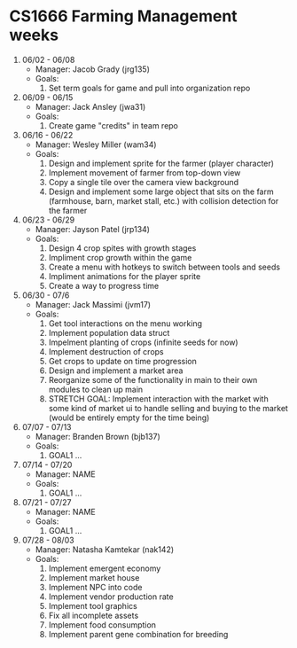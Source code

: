 # CS1666 Farming Management weeks

1. 06/02 - 06/08
	* Manager: Jacob Grady (jrg135)
	* Goals:
		1. Set term goals for game and pull into organization repo
2. 06/09 - 06/15
	* Manager: Jack Ansley (jwa31)
	* Goals:
		1. Create game "credits" in team repo
3. 06/16 - 06/22
	* Manager: Wesley Miller (wam34)
	* Goals:
		1. Design and implement sprite for the farmer (player character)
		2. Implement movement of farmer from top-down view
		3. Copy a single tile over the camera view background
		4. Design and implement some large object that sits on the farm (farmhouse, 
			barn, market stall, etc.) with collision detection for the farmer
4. 06/23 - 06/29
	* Manager: Jayson Patel (jrp134)
	* Goals:
		1. Design 4 crop spites with growth stages
		2. Impliment crop growth within the game 
		3. Create a menu with hotkeys to switch between tools and seeds 
		4. Impliment animations for the player sprite 
		5. Create a way to progress time
5. 06/30 - 07/6
	* Manager: Jack Massimi (jvm17)
	* Goals:
		1. Get tool interactions on the menu working
		2. Implement population data struct
		3. Impelment planting of crops (infinite seeds for now)
		4. Implement destruction of crops
		5. Get crops to update on time progression
		6. Design and implement a market area
		7. Reorganize some of the functionality in main to their own modules to clean up main
		8. STRETCH GOAL: Implement interaction with the market with some kind of market ui to 
			handle selling and buying to the market (would be entirely empty for the time being)
6. 07/07 - 07/13
	* Manager: Branden Brown (bjb137)
	* Goals:
		1. GOAL1
		...
7. 07/14 - 07/20
	* Manager: NAME
	* Goals:
		1. GOAL1
		...
8. 07/21 - 07/27
	* Manager: NAME
	* Goals:
		1. GOAL1
		...
9. 07/28 - 08/03
	* Manager: Natasha Kamtekar (nak142)
	* Goals:
		1. Implement emergent economy
		2. Implement market house
		3. Implement NPC into code 
		4. Implement vendor production rate
		5. Implement tool graphics
		6. Fix all incomplete assets
		7. Implement food consumption
		8. Implement parent gene combination for breeding		
